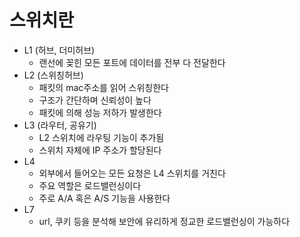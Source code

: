 # 스위치란

- L1 (허브, 더미허브)
  - 랜선에 꽂힌 모든 포트에 데이터를 전부 다 전달한다
- L2 (스위칭허브)
  - 패킷의 mac주소를 읽어 스위칭한다
  - 구조가 간단하며 신뢰성이 높다
  - 패킷에 의해 성능 저하가 발생한다
- L3 (라우터, 공유기)
  - L2 스위치에 라우팅 기능이 추가됨
  - 스위치 자체에 IP 주소가 할당된다
- L4
  - 외부에서 들어오는 모든 요청은 L4 스위치를 거친다
  - 주요 역할은 로드밸런싱이다
  - 주로 A/A 혹은 A/S 기능을 사용한다
- L7
  - url, 쿠키 등을 분석해 보안에 유리하게 정교한 로드밸런싱이 가능하다

